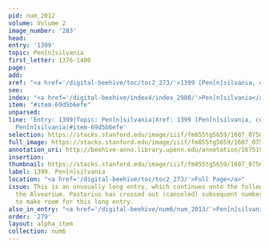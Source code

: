 ```yaml
---
pid: num_2012
volume: Volume 2
image_number: '283'
head:
entry: '1399'
topic: Pen[n]silvania
first_letter: 1376-1400
page:
add:
xref: "<a href='/digital-beehive/toc/toc2_273/'>1399 [Pen[n]silvania, continued]</a>"
see:
index: "<a href='/digital-beehive/index4/index_2980/'>Pen[n]silvania</a>"
item: "#item-69d5b6efe"
unparsed:
line: 'Entry: 1399|Topic: Pen[n]silvania|Xref: 1399 [Pen[n]silvania, continued]|Index:
  Pen[n]silvania|#item-69d5b6efe'
selection: https://stacks.stanford.edu/image/iiif/fm855tg5659/1607_0750/371,3035,2960,2024/full/0/default.jpg
full_image: https://stacks.stanford.edu/image/iiif/fm855tg5659/1607_0750/full/full/0/default.jpg
annotation_uri: http://beehive-anno.library.upenn.edu/annotation/1675194664716
insertion:
thumbnail: https://stacks.stanford.edu/image/iiif/fm855tg5659/1607_0750/371,3035,600,180/250,/0/default.jpg
label: 1399. Pen[n]silvania
location: "<a href='/digital-beehive/toc/toc2_273/'>Full Page</a>"
issue: This is an unusually long entry, which continues onto the following page of
  the Alvearium. Pastorius has crossed out (canceled) subsequent numbers in the Alvearium
  to make room for this long entry.
also_in_entry: "<a href='/digital-beehive/num6/num_2013/'>Pen[n]silvania, continued</a>"
order: '279'
layout: alpha_item
collection: num6
---
```

